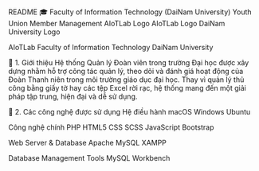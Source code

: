 README
🎓 Faculty of Information Technology (DaiNam University)
Youth Union Member Management
AIoTLab Logo AIoTLab Logo DaiNam University Logo

AIoTLab Faculty of Information Technology DaiNam University

📖 1. Giới thiệu
Hệ thống Quản lý Đoàn viên trong trường Đại học được xây dựng nhằm hỗ trợ công tác quản lý, theo dõi và đánh giá hoạt động của Đoàn Thanh niên trong môi trường giáo dục đại học. Thay vì quản lý thủ công bằng giấy tờ hay các tệp Excel rời rạc, hệ thống mang đến một giải pháp tập trung, hiện đại và dễ sử dụng.

🔧 2. Các công nghệ được sử dụng
Hệ điều hành
macOS Windows Ubuntu

Công nghệ chính
PHP HTML5 CSS SCSS JavaScript Bootstrap

Web Server & Database
Apache MySQL XAMPP

Database Management Tools
MySQL Workbench


